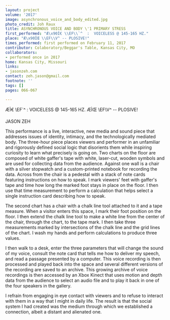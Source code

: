 ```yaml
---
layout: project
volume: '2017'
image: asynchronous_voice_and_body_edited.jpg
photo_credit: Joh Raux
title: ASYNCHRONOUS VOICE AND BODY \'1 PRIMARY STRESS
first_performed: "Æ\x90Ì€ \\EF\\`^  :  VOICELESS @ 145-165 HZ."
place: "Æ\x90ÌŒ \\EF\\V^ -- PLOSIVE!"
times_performed: first performed on February 11, 2017
contributor: Colaboratory/Beggar's Table, Kansas City, MO
collaborators:
- performed once in 2017
home: Kansas City, Missouri
links:
- jasonzeh.com
contact: zeh.jason@gmail.com
footnote: ''
tags: []
pages: 066-067

---
```


 ÆÌ€ \EF\`^  :  VOICELESS @ 145-165 HZ.  ÆÌŒ \EF\V^ -- PLOSIVE!

JASON ZEH

This performance is a live, interactive, new media and sound piece that addresses issues of identity, intimacy, and the technologically mediated body. The three-hour piece places viewers and performer in an unfamiliar and rigorously defined social logic that disorients them while inspiring curiosity to learn what precisely is going on. Two charts on the floor are composed of white gaffer's tape with white, laser-cut, wooden symbols and are used for collecting data from the audience. Against one wall is a chair with a silver stopwatch and a custom-printed notebook for recording the data. Across from the chair is a pedestal with a stack of note cards featuring instructions on how to speak. I mark viewers' feet with gaffer's tape and time how long the marked foot stays in place on the floor. I then use that time measurement to perform a calculation that helps select a single instruction card describing how to speak.

The second chart has a chair with a chalk line tool attached to it and a tape measure. When a visitor enters this space, I mark their foot position on the floor. I then extend the chalk line tool to make a white line from the center of the chair, through the chart, to the tape mark. I then take three measurements marked by intersections of the chalk line and the grid lines of the chart. I wash my hands and perform calculations to produce three values.

I then walk to a desk, enter the three parameters that will change the sound of my voice, consult the note card that tells me how to deliver my speech, and read a passage presented by a computer. This voice recording is then processed and played back into the space and several different versions of the recording are saved to an archive. This growing archive of voice recordings is then accessed by an Xbox Kinect that uses motion and depth data from the audience to select an audio file and to play it back in one of the four speakers in the gallery.

I refrain from engaging in eye contact with viewers and to refuse to interact with them in a way that I might in daily life. The result is that the social system I had created was the medium through which we established a connection, albeit a distant and alienated one.
